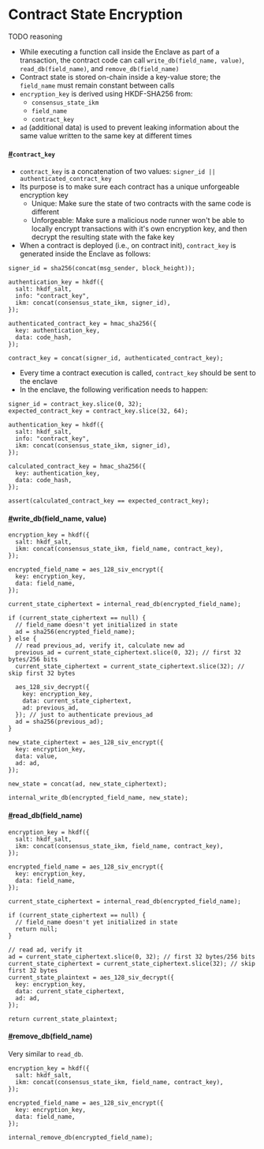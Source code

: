 # Contract State Encryption



TODO reasoning

* While executing a function call inside the Enclave as part of a transaction, the contract code can call `write_db(field_name, value)`, `read_db(field_name)`, and `remove_db(field_name)`
* Contract state is stored on-chain inside a key-value store; the `field_name` must remain constant between calls
* `encryption_key` is derived using HKDF-SHA256 from:
  * `consensus_state_ikm`
  * `field_name`
  * `contract_key`
* `ad` (additional data) is used to prevent leaking information about the same value written to the same key at different times

#### [#](https://docs.scrt.network/protocol/encryption-specs.html#contract-key)`contract_key` <a href="#contract-key" id="contract-key"></a>

* `contract_key` is a concatenation of two values: `signer_id || authenticated_contract_key`
* Its purpose is to make sure each contract has a unique unforgeable encryption key
  * Unique: Make sure the state of two contracts with the same code is different
  * Unforgeable: Make sure a malicious node runner won't be able to locally encrypt transactions with it's own encryption key, and then decrypt the resulting state with the fake key
* When a contract is deployed (i.e., on contract init), `contract_key` is generated inside the Enclave as follows:

```
signer_id = sha256(concat(msg_sender, block_height));

authentication_key = hkdf({
  salt: hkdf_salt,
  info: "contract_key",
  ikm: concat(consensus_state_ikm, signer_id),
});

authenticated_contract_key = hmac_sha256({
  key: authentication_key,
  data: code_hash,
});

contract_key = concat(signer_id, authenticated_contract_key);
```

* Every time a contract execution is called, `contract_key` should be sent to the enclave
* In the enclave, the following verification needs to happen:

```
signer_id = contract_key.slice(0, 32);
expected_contract_key = contract_key.slice(32, 64);

authentication_key = hkdf({
  salt: hkdf_salt,
  info: "contract_key",
  ikm: concat(consensus_state_ikm, signer_id),
});

calculated_contract_key = hmac_sha256({
  key: authentication_key,
  data: code_hash,
});

assert(calculated_contract_key == expected_contract_key);
```

#### [#](https://docs.scrt.network/protocol/encryption-specs.html#write-db-field-name-value)write\_db(field\_name, value) <a href="#write-db-field-name-value" id="write-db-field-name-value"></a>

```
encryption_key = hkdf({
  salt: hkdf_salt,
  ikm: concat(consensus_state_ikm, field_name, contract_key),
});

encrypted_field_name = aes_128_siv_encrypt({
  key: encryption_key,
  data: field_name,
});

current_state_ciphertext = internal_read_db(encrypted_field_name);

if (current_state_ciphertext == null) {
  // field_name doesn't yet initialized in state
  ad = sha256(encrypted_field_name);
} else {
  // read previous_ad, verify it, calculate new ad
  previous_ad = current_state_ciphertext.slice(0, 32); // first 32 bytes/256 bits
  current_state_ciphertext = current_state_ciphertext.slice(32); // skip first 32 bytes

  aes_128_siv_decrypt({
    key: encryption_key,
    data: current_state_ciphertext,
    ad: previous_ad,
  }); // just to authenticate previous_ad
  ad = sha256(previous_ad);
}

new_state_ciphertext = aes_128_siv_encrypt({
  key: encryption_key,
  data: value,
  ad: ad,
});

new_state = concat(ad, new_state_ciphertext);

internal_write_db(encrypted_field_name, new_state);
```

#### [#](https://docs.scrt.network/protocol/encryption-specs.html#read-db-field-name)read\_db(field\_name) <a href="#read-db-field-name" id="read-db-field-name"></a>

```
encryption_key = hkdf({
  salt: hkdf_salt,
  ikm: concat(consensus_state_ikm, field_name, contract_key),
});

encrypted_field_name = aes_128_siv_encrypt({
  key: encryption_key,
  data: field_name,
});

current_state_ciphertext = internal_read_db(encrypted_field_name);

if (current_state_ciphertext == null) {
  // field_name doesn't yet initialized in state
  return null;
}

// read ad, verify it
ad = current_state_ciphertext.slice(0, 32); // first 32 bytes/256 bits
current_state_ciphertext = current_state_ciphertext.slice(32); // skip first 32 bytes
current_state_plaintext = aes_128_siv_decrypt({
  key: encryption_key,
  data: current_state_ciphertext,
  ad: ad,
});

return current_state_plaintext;
```

#### [#](https://docs.scrt.network/protocol/encryption-specs.html#remove-db-field-name)remove\_db(field\_name) <a href="#remove-db-field-name" id="remove-db-field-name"></a>

Very similar to `read_db`.

```
encryption_key = hkdf({
  salt: hkdf_salt,
  ikm: concat(consensus_state_ikm, field_name, contract_key),
});

encrypted_field_name = aes_128_siv_encrypt({
  key: encryption_key,
  data: field_name,
});

internal_remove_db(encrypted_field_name);
```
